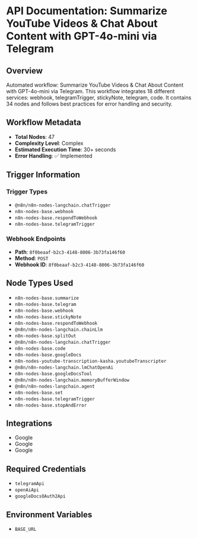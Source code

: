 # API Documentation: Summarize YouTube Videos & Chat About Content with GPT-4o-mini via Telegram

## Overview
Automated workflow: Summarize YouTube Videos & Chat About Content with GPT-4o-mini via Telegram. This workflow integrates 18 different services: webhook, telegramTrigger, stickyNote, telegram, code. It contains 34 nodes and follows best practices for error handling and security.

## Workflow Metadata
- **Total Nodes**: 47
- **Complexity Level**: Complex
- **Estimated Execution Time**: 30+ seconds
- **Error Handling**: ✅ Implemented

## Trigger Information
### Trigger Types
- `@n8n/n8n-nodes-langchain.chatTrigger`
- `n8n-nodes-base.webhook`
- `n8n-nodes-base.respondToWebhook`
- `n8n-nodes-base.telegramTrigger`

### Webhook Endpoints
- **Path**: `8f0beaaf-b2c3-4148-8006-3b73fa146f60`
- **Method**: `POST`
- **Webhook ID**: `8f0beaaf-b2c3-4148-8006-3b73fa146f60`


## Node Types Used
- `n8n-nodes-base.summarize`
- `n8n-nodes-base.telegram`
- `n8n-nodes-base.webhook`
- `n8n-nodes-base.stickyNote`
- `n8n-nodes-base.respondToWebhook`
- `@n8n/n8n-nodes-langchain.chainLlm`
- `n8n-nodes-base.splitOut`
- `@n8n/n8n-nodes-langchain.chatTrigger`
- `n8n-nodes-base.code`
- `n8n-nodes-base.googleDocs`
- `n8n-nodes-youtube-transcription-kasha.youtubeTranscripter`
- `@n8n/n8n-nodes-langchain.lmChatOpenAi`
- `n8n-nodes-base.googleDocsTool`
- `@n8n/n8n-nodes-langchain.memoryBufferWindow`
- `@n8n/n8n-nodes-langchain.agent`
- `n8n-nodes-base.set`
- `n8n-nodes-base.telegramTrigger`
- `n8n-nodes-base.stopAndError`

## Integrations
- Google
- Google
- Google

## Required Credentials
- `telegramApi`
- `openAiApi`
- `googleDocsOAuth2Api`

## Environment Variables
- `BASE_URL`
